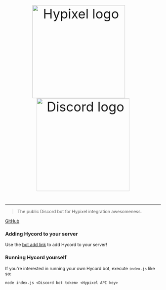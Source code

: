 <p align="center" style="text-align: center; font-size: 3em;"><img src="https://api.hypixel.net/assets/images/logo.png" width="300" style="margin-right: 3vw" alt="Hypixel logo"/><img src="https://upload.wikimedia.org/wikipedia/en/b/b7/Discord_logo_svg.svg" width="300" alt="Discord logo"/></p>

---

> The public Discord bot for Hypixel integration awesomeness.

[GitHub](https://github.com/ethanent/hycord)

### Adding Hycord to your server

Use the [bot add link](https://discordapp.com/oauth2/authorize?client_id=381633622148513802&scope=bot&permissions=104008769) to add Hycord to your server!

### Running Hycord yourself

If you're interested in running your own Hycord bot, execute `index.js` like so:

```shell
node index.js <Discord bot token> <Hypixel API key>
```